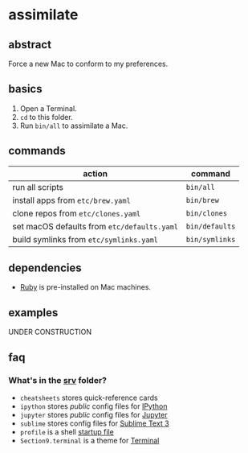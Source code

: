 # assimilate

## abstract

Force a new Mac to conform to my preferences.

## basics

1. Open a Terminal.
2. `cd` to this folder.
3. Run `bin/all` to assimilate a Mac.

## commands

| action | command |
| ----   | ---- |
| run all scripts | `bin/all` |
| install apps from `etc/brew.yaml` | `bin/brew` |
| clone repos from `etc/clones.yaml` | `bin/clones` |
| set macOS defaults from `etc/defaults.yaml` | `bin/defaults` |
| build symlinks from `etc/symlinks.yaml` | `bin/symlinks` |

## dependencies

- [Ruby](https://www.ruby-lang.org) is pre-installed on Mac machines.

## examples

UNDER CONSTRUCTION

## faq

### What's in the [srv](srv) folder?

- `cheatsheets` stores quick-reference cards
- `ipython` stores *public* config files for [IPython](https://ipython.org/)
- `jupyter` stores *public* config files for [Jupyter](https://jupyter.org/)
- `sublime` stores config files for [Sublime Text 3](https://www.sublimetext.com/)
- `profile` is a shell [startup file](http://www.gnu.org/software/bash/manual/bashref.html#Bash-Startup-Files)
- `Section9.terminal` is a theme for [Terminal](https://en.wikipedia.org/wiki/Terminal_%28macOS%29)
